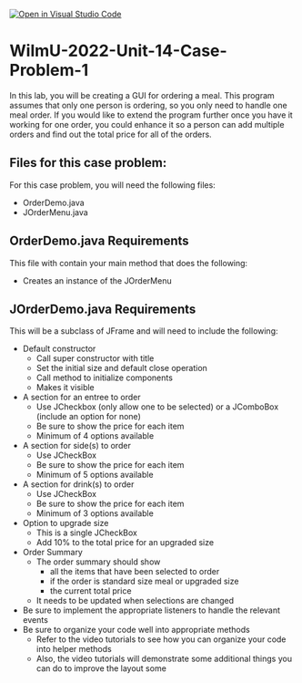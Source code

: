 [![Open in Visual Studio Code](https://classroom.github.com/assets/open-in-vscode-c66648af7eb3fe8bc4f294546bfd86ef473780cde1dea487d3c4ff354943c9ae.svg)](https://classroom.github.com/online_ide?assignment_repo_id=7732359&assignment_repo_type=AssignmentRepo)
# WilmU-2022-Unit-14-Case-Problem-1

In this lab, you will be creating a GUI for ordering a meal.  This program assumes that only one person is ordering, so you only need to handle one meal order. If you would like to extend the program further once you have it working for one order, you could enhance it so a person can add multiple orders and find out the total price for all of the orders.

## Files for this case problem:
For this case problem, you will need the following files:
- OrderDemo.java
- JOrderMenu.java

## OrderDemo.java Requirements
This file with contain your main method that does the following:
- Creates an instance of the JOrderMenu

## JOrderDemo.java Requirements
This will be a subclass of JFrame and will need to include the following:
- Default constructor
  - Call super constructor with title
  - Set the initial size and default close operation
  - Call method to initialize components
  - Makes it visible
- A section for an entree to order
  - Use JCheckbox (only allow one to be selected) or a JComboBox (include an option for none)
  - Be sure to show the price for each item
  - Minimum of 4 options available
- A section for side(s) to order
  - Use JCheckBox
  - Be sure to show the price for each item
  - Minimum of 5 options available
- A section for drink(s) to order
  - Use JCheckBox
  - Be sure to show the price for each item
  - Minimum of 3 options available
- Option to upgrade size
  - This is a single JCheckBox
  - Add 10% to the total price for an upgraded size
- Order Summary
  - The order summary should show
    - all the items that have been selected to order
    - if the order is standard size meal or upgraded size
    - the current total price
  - It needs to be updated when selections are changed
- Be sure to implement the appropriate listeners to handle the relevant events
- Be sure to organize your code well into appropriate methods
  - Refer to the video tutorials to see how you can organize your code into helper methods
  - Also, the video tutorials will demonstrate some additional things you can do to improve the layout some

